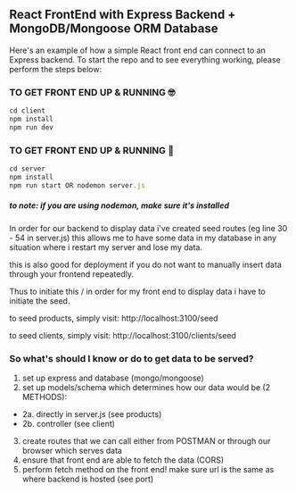 ## React FrontEnd with Express Backend + MongoDB/Mongoose ORM Database

Here's an example of how a simple React front end can connect to an Express backend.
To start the repo and to see everything working, please perform the steps below:

### TO GET FRONT END UP & RUNNING 🤓

```javascript
cd client
npm install
npm run dev
```

### TO GET FRONT END UP & RUNNING 🥸

```javascript
cd server
npm install
npm run start OR nodemon server.js
```

##### <em>to note: if you are using nodemon, make sure it's installed </em>

In order for our backend to display data i've created seed routes (eg line 30 - 54 in server.js) this allows me to have some data in my database in any situation where i restart my server and lose my data.

this is also good for deployment if you do not want to manually insert data through your frontend repeatedly.

Thus to initiate this / in order for my front end to display data i have to initiate the seed.

to seed products, simply visit:
http://localhost:3100/seed

to seed clients, simply visit:
http://localhost:3100/clients/seed

### So what's should I know or do to get data to be served?

1. set up express and database (mongo/mongoose)
2. set up models/schema which determines how our data would be (2 METHODS):

- 2a. directly in server.js (see products)
- 2b. controller (see client)

3. create routes that we can call either from POSTMAN or through our browser which serves data
4. ensure that front end are able to fetch the data (CORS)
5. perform fetch method on the front end! make sure url is the same as where backend is hosted (see port)
